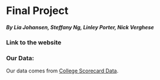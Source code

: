 # Final Project
##### By Lia Johansen, Steffany Ng, Linley Porter, Nick Verghese

### Link to the website
### Our Data:
Our data comes from [College Scorecard Data](https://collegescorecard.ed.gov/data/). 
